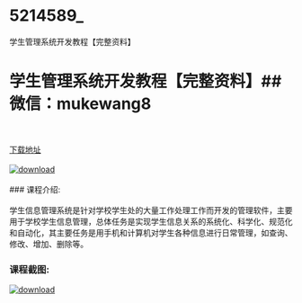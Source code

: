 # 5214589_
学生管理系统开发教程【完整资料】
# 学生管理系统开发教程【完整资料】## 微信：mukewang8
<br/></br>[下载地址](http://www.36tz.cn/article/5214589 "下载地址")
<br/></br>[![download](http://36tz.cn/muke_img/2020_07_1-82-300x199.png "下载地址")](http://www.36tz.cn/article/5214589 "下载地址")
<br/></br>### 课程介绍:<br/></br>学生信息管理系统是针对学校学生处的大量工作处理工作而开发的管理软件，主要用于学校学生信息管理，总体任务是实现学生信息关系的系统化、科学化、规范化和自动化，其主要任务是用手机和计算机对学生各种信息进行日常管理，如查询、修改、增加、删除等。

### 课程截图:
[![download](http://36tz.cn/muke_img/2020_07_2-81.png "下载地址")](http://www.36tz.cn/article/5214589 "下载地址")
